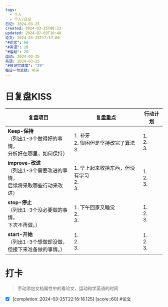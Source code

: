 ```yaml
---
tags:
  - 个人
  - 个人/日记
日记: 2024-03-25
created: 2024-03-25T00:23
updated: 2024-07-03T10:48
论文: 2024-03-25T17:57:00
"#论文": 60
"#英语": 20
"#运动": 20
运动: 2024-03-25
英语: 2024-03-25
"#日记完成度": "29"
每日一句总结: 补牙
---
```



# 日复盘KISS
| **复盘项目**                                             | **复盘重点**                        | **行动计划**          |
| ---------------------------------------------------- | ------------------------------- | ----------------- |
| **Keep-保持**<br>（列出1-3个做得好的事情，<br>   分析好在哪里，如何保持）     | 1.  补牙<br>2.  很困但是坚持改完了算法<br>3. | 1.  <br>2. <br>3. |
| **improve-改进**<br>（列出1-3个需要改进的事情，<br>  后续将采取哪些行动来改进） | 1.  早上起来收拾东西，但没有学习<br>2. <br>3. | 1.  <br>2. <br>3. |
| **stop-停止**<br>（列出1-3个没必要做的事情，<br>下次不再做。）            | 1.  下午回家又睡觉<br>2. <br>3.        | 1.  <br>2. <br>3. |
| **start-开始**<br>（列出1-3个想做却没做，<br>但接下来准备做的事情。）        | 1.  <br>2. <br>3.               | 1.  <br>2. <br>3. |


# 打卡
> 手动添加文档属性中的看论文、运动和学英语的时间




- [x]  [completion::2024-03-25T22:16:18.125] [score::60] #论文

